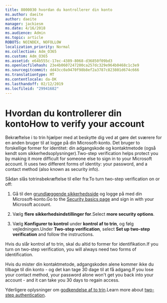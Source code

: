 ```yaml
---
title: 8000030 hvordan du kontrollerer din konto
ms.author: daeite
author: daeite
manager: jackiesm
ms.date: 4/16/2018
ms.audience: Admin
ms.topic: article
ROBOTS: NOINDEX, NOFOLLOW
localization_priority: Normal
ms.collection: Adm_O365
ms.custom: Adm_O365
ms.assetid: e64b555c-17ec-4389-8068-d36850f09bd3
ms.openlocfilehash: 23e4b0607247200ca257dc329e964b0468c1c3e9
ms.sourcegitcommit: dd43cc0a9470f98b8ef2a3787c823801d674c666
ms.translationtype: MT
ms.contentlocale: da-DK
ms.lasthandoff: 02/12/2019
ms.locfileid: "29941682"
---
```

# <a name="how-to-verify-your-account"></a><span data-ttu-id="691f3-102">Hvordan du kontrollerer din konto</span><span class="sxs-lookup"><span data-stu-id="691f3-102">How to verify your account</span></span>

<span data-ttu-id="691f3-p101">Bekræftelse i to trin hjælper med at beskytte dig ved at gøre det sværere for en anden bruger til at logge på din Microsoft-konto. Det bruger to forskellige former for identitet: din adgangskode og kontaktmetode (også kendt som sikkerhedsoplysninger).</span><span class="sxs-lookup"><span data-stu-id="691f3-p101">Two-step verification helps protect you by making it more difficult for someone else to sign in to your Microsoft account. It uses two different forms of identity: your password, and a contact method (also known as security info).</span></span> 
  
<span data-ttu-id="691f3-105">Sådan slås totrinsbekræftelse til eller fra:</span><span class="sxs-lookup"><span data-stu-id="691f3-105">To turn two-step verification on or off:</span></span>
  
1. <span data-ttu-id="691f3-106">Gå til den [grundlæggende sikkerhedsside](https://go.microsoft.com/fwlink/?linkid=842325) og logge på med din Microsoft-konto.</span><span class="sxs-lookup"><span data-stu-id="691f3-106">Go to the [Security basics page](https://go.microsoft.com/fwlink/?linkid=842325) and sign in with your Microsoft account.</span></span> 
    
2. <span data-ttu-id="691f3-107">Vælg **flere sikkerhedsindstillinger for**.</span><span class="sxs-lookup"><span data-stu-id="691f3-107">Select **more security options**.</span></span> 
    
3. <span data-ttu-id="691f3-108">Vælg **Konfigurer to kontrol** under **kontrol af to trin**, og følg vejledningen.</span><span class="sxs-lookup"><span data-stu-id="691f3-108">Under **Two-step verification**, select **Set up two-step verification** and follow the instructions.</span></span> 
    
<span data-ttu-id="691f3-109">Hvis du slår kontrol af to trin, skal du altid to former for identifikation.</span><span class="sxs-lookup"><span data-stu-id="691f3-109">If you turn on two-step verification, you will always need two forms of identification.</span></span>
  
<span data-ttu-id="691f3-110">Hvis du mister din kontaktmetode, adgangskoden alene kommer ikke du tilbage til din konto - og det kan tage 30 dage til at få adgang.</span><span class="sxs-lookup"><span data-stu-id="691f3-110">If you lose your contact method, your password alone won't get you back into your account - and it can take you 30 days to regain access.</span></span> 
  
<span data-ttu-id="691f3-111">Yderligere oplysninger om [godkendelse af to trin](https://go.microsoft.com/fwlink/?linkid=872270).</span><span class="sxs-lookup"><span data-stu-id="691f3-111">Learn more about [two-step authentication](https://go.microsoft.com/fwlink/?linkid=872270).</span></span>
  

